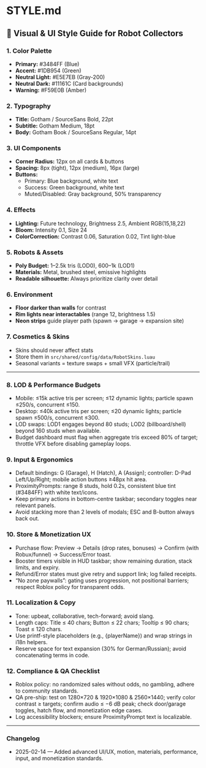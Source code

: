 # STYLE.md
## 🎨 Visual & UI Style Guide for Robot Collectors

### 1. Color Palette
- **Primary:** #3484FF (Blue)  
- **Accent:** #1DB954 (Green)  
- **Neutral Light:** #E5E7EB (Gray-200)  
- **Neutral Dark:** #11161C (Card backgrounds)  
- **Warning:** #F59E0B (Amber)

### 2. Typography
- **Title:** Gotham / SourceSans Bold, 22pt  
- **Subtitle:** Gotham Medium, 18pt  
- **Body:** Gotham Book / SourceSans Regular, 14pt  

### 3. UI Components
- **Corner Radius:** 12px on all cards & buttons  
- **Spacing:** 8px (tight), 12px (medium), 16px (large)  
- **Buttons:**
  - Primary: Blue background, white text
  - Success: Green background, white text
  - Muted/Disabled: Gray background, 50% transparency

### 4. Effects
- **Lighting:** Future technology, Brightness 2.5, Ambient RGB(15,18,22)  
- **Bloom:** Intensity 0.1, Size 24  
- **ColorCorrection:** Contrast 0.06, Saturation 0.02, Tint light-blue  

### 5. Robots & Assets
- **Poly Budget:** 1–2.5k tris (LOD0), 600–1k (LOD1)  
- **Materials:** Metal, brushed steel, emissive highlights  
- **Readable silhouette:** Always prioritize clarity over detail  

### 6. Environment
- **Floor darker than walls** for contrast  
- **Rim lights near interactables** (range 12, brightness 1.5)  
- **Neon strips** guide player path (spawn → garage → expansion site)

### 7. Cosmetics & Skins
- Skins should never affect stats  
- Store them in `src/shared/config/data/RobotSkins.luau`  
- Seasonal variants = texture swaps + small VFX (particle/trail)

---

### 8. LOD & Performance Budgets
- Mobile: ≤15k active tris per screen; ≤12 dynamic lights; particle spawn ≤250/s, concurrent ≤150.
- Desktop: ≤40k active tris per screen; ≤20 dynamic lights; particle spawn ≤500/s, concurrent ≤300.
- LOD swaps: LOD1 engages beyond 80 studs; LOD2 (billboard/shell) beyond 160 studs when available.
- Budget dashboard must flag when aggregate tris exceed 80% of target; throttle VFX before disabling gameplay loops.

### 9. Input & Ergonomics
- Default bindings: G (Garage), H (Hatch), A (Assign); controller: D-Pad Left/Up/Right; mobile action buttons ≥48px hit area.
- ProximityPrompts: range 8 studs, hold 0.2s, consistent blue tint (#3484FF) with white text/icons.
- Keep primary actions in bottom-centre taskbar; secondary toggles near relevant panels.
- Avoid stacking more than 2 levels of modals; ESC and B-button always back out.

### 10. Store & Monetization UX
- Purchase flow: Preview → Details (drop rates, bonuses) → Confirm (with Robux/funnel) → Success/Error toast.
- Booster timers visible in HUD taskbar; show remaining duration, stack limits, and expiry.
- Refund/Error states must give retry and support link; log failed receipts.
- “No zone paywalls”: gating uses progression, not positional barriers; respect Roblox policy for transparent odds.

### 11. Localization & Copy
- Tone: upbeat, collaborative, tech-forward; avoid slang.
- Length caps: Title ≤ 40 chars; Button ≤ 22 chars; Tooltip ≤ 90 chars; Toast ≤ 120 chars.
- Use printf-style placeholders (e.g., {playerName}) and wrap strings in i18n helpers.
- Reserve space for text expansion (30% for German/Russian); avoid concatenating terms in code.

### 12. Compliance & QA Checklist
- Roblox policy: no randomized sales without odds, no gambling, adhere to community standards.
- QA pre-ship: test on 1280×720 & 1920×1080 & 2560×1440; verify color contrast ≥ targets; confirm audio ≤ −6 dB peak; check door/garage toggles, hatch flow, and monetization edge cases.
- Log accessibility blockers; ensure ProximityPrompt text is localizable.

---

### Changelog
- 2025-02-14 — Added advanced UI/UX, motion, materials, performance, input, and monetization standards.
